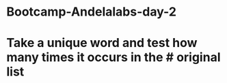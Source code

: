 # Bootcamp-Andelalabs-day-2
# Take a unique word and test how many times it occurs in the         # original list
